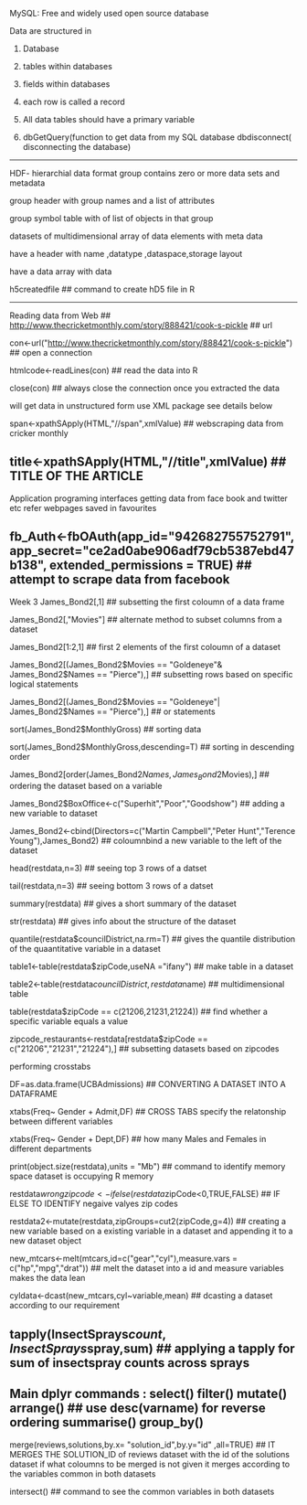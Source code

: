 MySQL:
Free and widely used open source database

Data are structured in
1) Database
2) tables within databases
3) fields within databases
4) each row is called a record
5) All data tables should have a primary variable

6) dbGetQuery(function to get data from my SQL database dbdisconnect( disconnecting the database)
-------------------------------------------------
HDF- hierarchial data format
group contains zero or more data sets and metadata

group header with group names and a list of attributes

group symbol table with of list of objects in that group

datasets of multidimensional array of data elements with meta data

have a header with name ,datatype ,dataspace,storage layout

have a data array with data

h5createdfile ## command to create hD5 file in R

-------------------------

Reading data from Web ## http://www.thecricketmonthly.com/story/888421/cook-s-pickle ## url

con<-url("http://www.thecricketmonthly.com/story/888421/cook-s-pickle") ## open a connection

htmlcode<-readLines(con) ## read the data into R

close(con) ## always close the connection once you extracted the data

will get data in unstructured form use XML package see details below

span<-xpathSApply(HTML,"//span",xmlValue) ## webscraping data from cricker monthly

title<-xpathSApply(HTML,"//title",xmlValue) ## TITLE OF THE ARTICLE
------------------------------------------------
Application programing interfaces
 getting data from face book and twitter etc refer webpages saved in favourites

 fb_Auth<-fbOAuth(app_id="942682755752791", app_secret="ce2ad0abe906adf79cb5387ebd47b138", extended_permissions = TRUE) ## attempt to scrape data from facebook 
-----------------------------
Week 3 
James_Bond2[,1] ## subsetting the first coloumn of a data frame 

James_Bond2[,"Movies"]  ## alternate method to subset columns from a dataset

James_Bond2[1:2,1] ## first 2 elements of the first coloumn of a dataset

James_Bond2[(James_Bond2$Movies == "Goldeneye"& James_Bond2$Names == "Pierce"),] ## subsetting rows based on specific logical statements

James_Bond2[(James_Bond2$Movies == "Goldeneye"| James_Bond2$Names == "Pierce"),] ## or statements

sort(James_Bond2$MonthlyGross) ## sorting data 

sort(James_Bond2$MonthlyGross,descending=T) ## sorting in descending order

James_Bond2[order(James_Bond2$Names,James_Bond2$Movies),] ## ordering the dataset based on a variable

James_Bond2$BoxOffice<-c("Superhit","Poor","Goodshow") ## adding a new variable to dataset

James_Bond2<-cbind(Directors=c("Martin Campbell","Peter Hunt","Terence Young"),James_Bond2) ## coloumnbind a new variable to the left of the dataset

head(restdata,n=3) ## seeing top 3 rows of a datset

tail(restdata,n=3) ## seeing bottom 3 rows of a datset

summary(restdata) ## gives a short summary of the dataset

str(restdata) ## gives info about the structure of the dataset 

quantile(restdata$councilDistrict,na.rm=T) ## gives the quantile distribution of the quaantitative variable in a dataset


table1<-table(restdata$zipCode,useNA ="ifany") ## make table in a dataset

table2<-table(restdata$councilDistrict,restdata$name) ## multidimensional table

table(restdata$zipCode == c(21206,21231,21224)) ## find whether a specific variable equals a value

zipcode_restaurants<-restdata[restdata$zipCode == c("21206","21231","21224"),] ## subsetting datasets based on zipcodes

performing crosstabs

DF=as.data.frame(UCBAdmissions) ## CONVERTING A DATASET INTO A DATAFRAME

xtabs(Freq~ Gender + Admit,DF) ## CROSS TABS specify the relatonship between different variables

xtabs(Freq~ Gender + Dept,DF) ## how many Males and Females in different departments

print(object.size(restdata),units = "Mb") ## command to identify memory space dataset is occupying R memory

restdata$wrongzipcode<-ifelse(restdata$zipCode<0,TRUE,FALSE) ## IF ELSE TO IDENTIFY negaive valyes zip codes

restdata2<-mutate(restdata,zipGroups=cut2(zipCode,g=4)) ## creating a new variable based on a existing variable in a dataset and appending it to a new dataset object

new_mtcars<-melt(mtcars,id=c("gear","cyl"),measure.vars = c("hp","mpg","drat")) ## melt the dataset into a id and measure variables makes the data lean

cyldata<-dcast(new_mtcars,cyl~variable,mean) ## dcasting a dataset according to our requirement

tapply(InsectSprays$count,InsectSprays$spray,sum) ## applying a tapply for sum of insectspray counts across sprays
-----------------------
Main dplyr commands :
select()
filter()
mutate()
arrange() ## use desc(varname) for reverse ordering
summarise()
group_by()
 ------------------------
merge(reviews,solutions,by.x= "solution_id",by.y="id" ,all=TRUE) ## IT MERGES THE SOLUTION_ID of reviews dataset with the id of the solutions dataset 
if what coloumns to be merged is not given it merges according to the variables common in both datasets

intersect() ## command to see the common variables in both datasets






